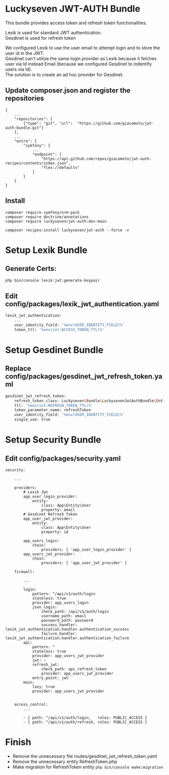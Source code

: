 # Luckyseven JWT-AUTH Bundle
This bundle provides access token and refresh token functionalities.

Lexik is used for standard JWT authentication.<br>
Gesdinet is used for refresh token

We configured Lexik to use the user email to attempt login and to store the user id in the JWT.<br>
Gesdinet can't utilize the same login provider as Lexik because it fetches user via Id instead Email (because we configured Gesdinet to indentify users via Id).<br>
The solution is to create an ad hoc provider for Gesdinet.

## Update composer.json and register the repositories
```
{
    ...
    "repositories": [
        {"type": "git", "url":  "https://github.com/giacomoto/jwt-auth-bundle.git"}
    ],
    ...
    "extra": {
        "symfony": {
            ...
            "endpoint": [
                "https://api.github.com/repos/giacomoto/jwt-auth-recipes/contents/index.json",
                "flex://defaults"
            ]
        }
    }
}
```

## Install
```
composer require symfony/orm-pack
composer require doctrine/annotations
composer require luckyseven/jwt-auth:dev-main

composer recipes:install luckyseven/jwt-auth --force -v
```

# Setup Lexik Bundle

## Generate Certs:
```bash
php bin/console lexik:jwt:generate-keypair
```
## Edit config/packages/lexik_jwt_authentication.yaml
```bash
lexik_jwt_authentication:
    ...
    user_identity_field: '%env(USER_IDENTITY_FIELD)%'
    token_ttl: '%env(int:ACCESS_TOKEN_TTL)%'
```

# Setup Gesdinet Bundle

## Replace config/packages/gesdinet_jwt_refresh_token.yaml
```bash
gesdinet_jwt_refresh_token:
    refresh_token_class: Luckyseven\Bundle\LuckysevenJwtAuthBundle\Entity\RefreshToken
    ttl: '%env(int:REFRESH_TOKEN_TTL)%'
    token_parameter_name: refreshToken
    user_identity_field: '%env(USER_IDENTITY_FIELD)%'
    single_use: true
```

# Setup Security Bundle
## Edit config/packages/security.yaml
```
security:
    
    ...
    
    providers:
        # Lexik Jwt
        app_user_login_provider:
            entity:
                class: App\Entity\User
                property: email
        # Gesdinet Refresh Token
        app_user_jwt_provider:
            entity:
                class: App\Entity\User
                property: id
        
        app_users_login:
            chain:
                providers: [ 'app_user_login_provider' ]
        app_users_jwt_provider:
            chain:
                providers: [ 'app_user_jwt_provider' ]

    firewall:
        
        ...
        
        login:
            pattern: ^/api/v1/auth/login
            stateless: true
            provider: app_users_login
            json_login:
                check_path: /api/v1/auth/login
                username_path: email
                password_path: password
                success_handler: lexik_jwt_authentication.handler.authentication_success
                failure_handler: lexik_jwt_authentication.handler.authentication_failure
        api:
            pattern: ^
            stateless: true
            provider: app_users_jwt_provider
            jwt: ~
            refresh_jwt:
                check_path: api_refresh_token
                provider: app_users_jwt_provider
            entry_point: jwt
        main:
            lazy: true
            provider: app_users_jwt_provider
            
            
    access_control:
        ...
        
        - { path: ^/api/v1/auth/login,   roles: PUBLIC_ACCESS }
        - { path: ^/api/v1/auth/refresh, roles: PUBLIC_ACCESS }
```

# Finish
- Remove the unnecessary file routes/gesdinet_jwt_refresh_token.yaml 
- Remove the unnecessary entity RefreshToken.php
- Make migration for RefreshToken entity  ```php bin/console make:migration```
